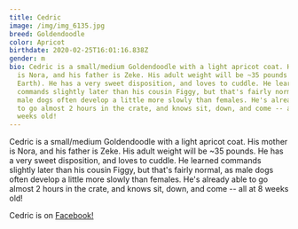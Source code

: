 ```yaml
---
title: Cedric
image: /img/img_6135.jpg
breed: Goldendoodle
color: Apricot
birthdate: 2020-02-25T16:01:16.838Z
gender: m
bio: Cedric is a small/medium Goldendoodle with a light apricot coat. His mother
  is Nora, and his father is Zeke. His adult weight will be ~35 pounds (on
  Earth). He has a very sweet disposition, and loves to cuddle. He learned
  commands slightly later than his cousin Figgy, but that's fairly normal, as
  male dogs often develop a little more slowly than females. He's already able
  to go almost 2 hours in the crate, and knows sit, down, and come -- all at 8
  weeks old!
---
```

Cedric is a small/medium Goldendoodle with a light apricot coat. His mother is Nora, and his father is Zeke. His adult weight will be ~35 pounds. He has a very sweet disposition, and loves to cuddle. He learned commands slightly later than his cousin Figgy, but that's fairly normal, as male dogs often develop a little more slowly than females. He's already able to go almost 2 hours in the crate, and knows sit, down, and come -- all at 8 weeks old!

Cedric is on [Facebook!](https://www.facebook.com)
